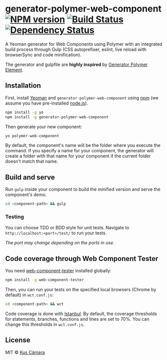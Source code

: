 # generator-polymer-web-component [![NPM version][npm-image]][npm-url] [![Build Status][travis-image]][travis-url] [![Dependency Status][daviddm-image]][daviddm-url]
A Yeoman generator for Web Components using Polymer with an integrated build process through Gulp (CSS autoprefixer, eslint, live reload with browserSync and code minification).

The generator and gulpfile are **highly inspired** by [Generator Polymer Element](https://github.com/seaneking/generator-polymer-element).

## Installation

First, install [Yeoman](http://yeoman.io) and `generator-polymer-web-component` using [npm](https://www.npmjs.com/) (we assume you have pre-installed [node.js](https://nodejs.org/)).

```bash
npm install -g yo
npm install -g generator-polymer-web-component
```

Then generate your new component:

```bash
yo polymer-web-component
```

By default, the component's name will be the folder where you execute the command. If you specify a name for your component, the generator will create a folder with that name for your component if the current folder doesn't match that name.

## Build and serve

Run `gulp` inside your component to build the minified version and serve the component's demo.

```bash
cd <component-path> && gulp
```

### Testing

You can choose TDD or BDD style for unit tests. Navigate to `http://localhost:<port>/test/` to run your tests.

_The port may change depending on the ports in use._

## Code coverage through Web Component Tester

You need [web-component-tester](https://github.com/Polymer/web-component-tester) installed globally:

```bash
npm install -g web-component-tester
```

Then, you can run your tests on the specified local browsers (Chrome by default) in `wct.conf.js`:

```bash
cd <component-path> && wct
```

Code coverage is done with [Istanbul](https://github.com/gotwarlost/istanbul). By default, the coverage thresholds for statements, branches, functions and lines are set to 70%. You can change this thresholds in `wct.conf.js`.

## License

MIT © [Kus Cámara](https://github.com/kcmr/)


[npm-image]: https://badge.fury.io/js/generator-polymer-web-component.svg
[npm-url]: https://npmjs.org/package/generator-polymer-web-component
[travis-image]: https://travis-ci.org/kcmr/generator-polymer-web-component.svg?branch=master
[travis-url]: https://travis-ci.org/kcmr/generator-polymer-web-component
[daviddm-image]: https://david-dm.org/kcmr/generator-polymer-web-component.svg?theme=shields.io
[daviddm-url]: https://david-dm.org/kcmr/generator-polymer-web-component
